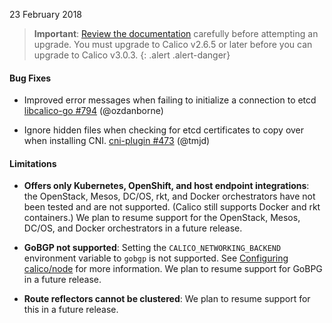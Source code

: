 23 February 2018

> **Important**: [Review the documentation](https://docs.projectcalico.org/v3.0/getting-started/kubernetes/upgrade/) carefully before attempting an upgrade.
> You must upgrade to Calico v2.6.5 or later before you can upgrade to Calico v3.0.3.
{: .alert .alert-danger}

#### Bug Fixes

- Improved error messages when failing to initialize a connection to etcd [libcalico-go #794](https://github.com/projectcalico/libcalico-go/pull/794) (@ozdanborne)

- Ignore hidden files when checking for etcd certificates to copy over when installing CNI. [cni-plugin #473](https://github.com/projectcalico/cni-plugin/pull/473) (@tmjd)

#### Limitations

- **Offers only Kubernetes, OpenShift, and host endpoint integrations**: the
    OpenStack, Mesos, DC/OS, rkt, and Docker orchestrators have not been tested
    and are not supported. (Calico still supports Docker and rkt containers.)
    We plan to resume support for the OpenStack, Mesos, DC/OS, and Docker
    orchestrators in a future release.

- **GoBGP not supported**: Setting the `CALICO_NETWORKING_BACKEND` environment
    variable to `gobgp` is not supported. See [Configuring calico/node](https://docs.projectcalico.org/v3.0/reference/node/configuration)
    for more information. We plan to resume support for GoBPG in a future release.

- **Route reflectors cannot be clustered**: We plan to resume support for
    this in a future release.
